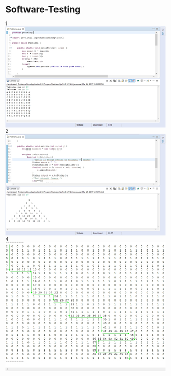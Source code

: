 # Software-Testing
 1
![alt tag](https://github.com/AdrianBesleaga/Software-Testing/blob/master/Problema_1.jpg)
 2
![alt tag](https://github.com/AdrianBesleaga/Software-Testing/blob/master/Problema_2.jpg)
 4
![alt tag](https://github.com/AdrianBesleaga/Software-Testing/blob/master/Problema_4.jpg)
